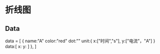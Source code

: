 # 折线图

## Data

data = [
  {
    name:"A"
    color:"red"
    dot:""
    unit:{
      x:["时间","s"],
      y:["电流"，"A"]
      }
    data:[
      x:
      y:
    ]
  },
]
